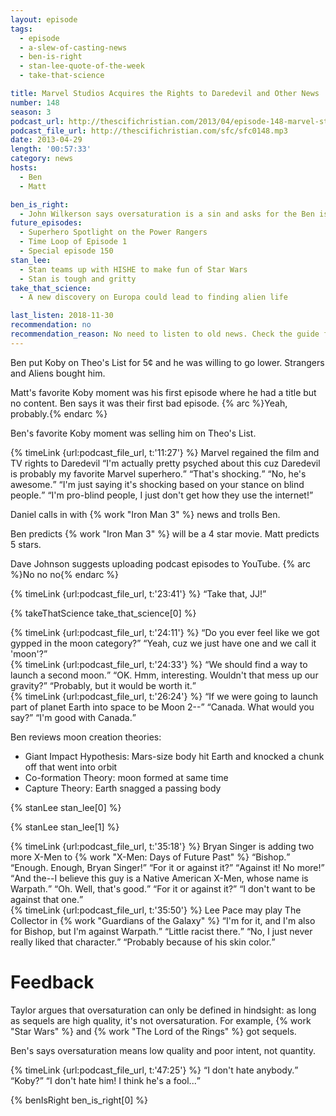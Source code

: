 ```yaml
---
layout: episode
tags:
  - episode
  - a-slew-of-casting-news
  - ben-is-right
  - stan-lee-quote-of-the-week
  - take-that-science

title: Marvel Studios Acquires the Rights to Daredevil and Other News
number: 148
season: 3
podcast_url: http://thescifichristian.com/2013/04/episode-148-marvel-studios-acquires-the-rights-to-daredevil-and-other-news/
podcast_file_url: http://thescifichristian.com/sfc/sfc0148.mp3
date: 2013-04-29
length: '00:57:33'
category: news
hosts:
  - Ben
  - Matt

ben_is_right:
  - John Wilkerson says oversaturation is a sin and asks for the Ben is Right song
future_episodes:
  - Superhero Spotlight on the Power Rangers
  - Time Loop of Episode 1
  - Special episode 150
stan_lee:
  - Stan teams up with HISHE to make fun of Star Wars
  - Stan is tough and gritty
take_that_science:
  - A new discovery on Europa could lead to finding alien life

last_listen: 2018-11-30
recommendation: no
recommendation_reason: No need to listen to old news. Check the guide for what's interesting in hindsight.
---
```

Ben put Koby on Theo's List for 5¢ and he was willing to go lower. Strangers and Aliens bought him.

Matt's favorite Koby moment was his first episode where he had a title but no content. Ben says it was their first bad episode. {% arc %}Yeah, probably.{% endarc %}

Ben's favorite Koby moment was selling him on Theo's List. 

<div class="quote">
  {% timeLink {url:podcast_file_url, t:'11:27'} %}
  <span class="quote-context is-size-6">Marvel regained the film and TV rights to Daredevil</span>
  <q class="ben">I'm actually pretty psyched about this cuz Daredevil is probably my favorite Marvel superhero.</q>
  <q class="matt">That's shocking.</q>
  <q class="ben">No, he's awesome.</q>
  <q class="matt">I'm just saying it's shocking based on your stance on blind people.</q>
  <q class="ben">I'm pro-blind people, I just don't get how they use the internet!</q>
</div>

Daniel calls in with {% work "Iron Man 3" %} news and trolls Ben. 

Ben predicts {% work "Iron Man 3" %} will be a 4 star movie. Matt predicts 5 stars.

Dave Johnson suggests uploading podcast episodes to YouTube. {% arc %}No no no{% endarc %}

<div class="quote">
  {% timeLink {url:podcast_file_url, t:'23:41'} %}
  <q class="ben">Take that, JJ!</q>
</div>

{% takeThatScience take_that_science[0] %}

<div class="quote">
  {% timeLink {url:podcast_file_url, t:'24:11'} %}
  <q class="ben">Do you ever feel like we got gypped in the moon category?</q>
  <q class="matt">Yeah, cuz we just have one and we call it 'moon'?</q>
</div>

<div class="quote">
  {% timeLink {url:podcast_file_url, t:'24:33'} %}
  <q class="ben">We should find a way to launch a second moon.</q>
  <q class="matt">OK. Hmm, interesting. Wouldn't that mess up our gravity?</q>
  <q class="ben">Probably, but it would be worth it.</q>
</div>

<div class="quote">
  {% timeLink {url:podcast_file_url, t:'26:24'} %}
  <q class="ben">If we were going to launch part of planet Earth into space to be Moon 2--</q>
  <q class="matt">Canada. What would you say?</q>
  <q class="ben">I'm good with Canada.</q>
</div>

Ben reviews moon creation theories: 
- Giant Impact Hypothesis: Mars-size body hit Earth and knocked a chunk off that went into orbit
- Co-formation Theory: moon formed at same time
- Capture Theory: Earth snagged a passing body

{% stanLee stan_lee[0] %}

{% stanLee stan_lee[1] %}

<div class="quote">
  {% timeLink {url:podcast_file_url, t:'35:18'} %}
  <span class="quote-context is-size-6">Bryan Singer is adding two more X-Men to {% work "X-Men: Days of Future Past" %}</span>
  <q class="matt">Bishop.</q>
  <q class="ben">Enough. Enough, Bryan Singer!</q>
  <q class="matt">For it or against it?</q>
  <q class="ben">Against it! No more!</q>
  <q class="matt">And the--I believe this guy is a Native American X-Men, whose name is Warpath.</q>
  <q class="ben">Oh. Well, that's good.</q>
  <q class="matt">For it or against it?</q>
  <q class="ben">I don't want to be against that one.</q>
</div>

<div class="quote">
  {% timeLink {url:podcast_file_url, t:'35:50'} %}
  <span class="quote-context is-size-6">Lee Pace may play The Collector in {% work "Guardians of the Galaxy" %}</span>
  <q class="matt">I'm for it, and I'm also for Bishop, but I'm against Warpath.</q>
  <q class="ben">Little racist there.</q>
  <q class="matt">No, I just never really liked that character.</q>
  <q class="ben">Probably because of his skin color.</q>
</div>



# Feedback
Taylor argues that oversaturation can only be defined in hindsight: as long as sequels are high quality, it's not oversaturation. For example, {% work "Star Wars" %} and {% work "The Lord of the Rings" %} got sequels.

Ben's says oversaturation means low quality and poor intent, not quantity.

<div class="quote">
  {% timeLink {url:podcast_file_url, t:'47:25'} %}
  <q class="ben">I don't hate anybody.</q>
  <q class="matt">Koby?</q>
  <q class="ben">I don't hate him! I think he's a fool...</q>
</div>

{% benIsRight ben_is_right[0] %}